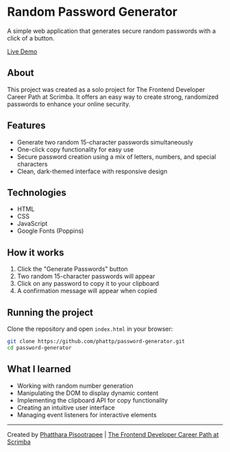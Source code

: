 # Random Password Generator

A simple web application that generates secure random passwords with a click of a button.

[Live Demo](https://voluble-froyo-1c9461.netlify.app/)

## About

This project was created as a solo project for The Frontend Developer Career Path at Scrimba. It offers an easy way to create strong, randomized passwords to enhance your online security.

## Features

- Generate two random 15-character passwords simultaneously
- One-click copy functionality for easy use
- Secure password creation using a mix of letters, numbers, and special characters
- Clean, dark-themed interface with responsive design

## Technologies

- HTML
- CSS
- JavaScript
- Google Fonts (Poppins)

## How it works

1. Click the "Generate Passwords" button
2. Two random 15-character passwords will appear
3. Click on any password to copy it to your clipboard
4. A confirmation message will appear when copied

## Running the project

Clone the repository and open `index.html` in your browser:

```bash
git clone https://github.com/phattp/password-generator.git
cd password-generator
```

## What I learned

- Working with random number generation
- Manipulating the DOM to display dynamic content
- Implementing the clipboard API for copy functionality
- Creating an intuitive user interface
- Managing event listeners for interactive elements

---

Created by [Phatthara Pisootrapee](https://github.com/phattp) | [The Frontend Developer Career Path at Scrimba](https://scrimba.com/learn/frontend)
